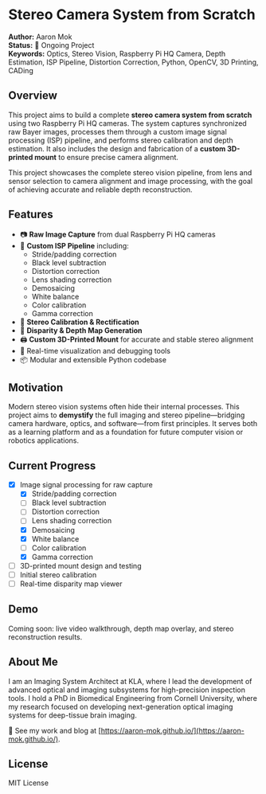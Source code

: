 # Stereo Camera System from Scratch

**Author:** Aaron Mok  
**Status:** 🚧 Ongoing Project  
**Keywords:** Optics, Stereo Vision, Raspberry Pi HQ Camera, Depth Estimation, ISP Pipeline, Distortion Correction, Python, OpenCV, 3D Printing, CADing

## Overview

This project aims to build a complete **stereo camera system from scratch** using two Raspberry Pi HQ cameras. The system captures synchronized raw Bayer images, processes them through a custom image signal processing (ISP) pipeline, and performs stereo calibration and depth estimation. It also includes the design and fabrication of a **custom 3D-printed mount** to ensure precise camera alignment.

This project showcases the complete stereo vision pipeline, from lens and sensor selection to camera alignment and image processing, with the goal of achieving accurate and reliable depth reconstruction.

## Features

- 📷 **Raw Image Capture** from dual Raspberry Pi HQ cameras  
- 🧰 **Custom ISP Pipeline** including:
  - Stride/padding correction
  - Black level subtraction
  - Distortion correction
  - Lens shading correction
  - Demosaicing
  - White balance
  - Color calibration
  - Gamma correction
- 🔧 **Stereo Calibration & Rectification**
- 🌄 **Disparity & Depth Map Generation**
- 🖨️ **Custom 3D-Printed Mount** for accurate and stable stereo alignment
- 🧪 Real-time visualization and debugging tools
- 📦 Modular and extensible Python codebase

## Motivation

Modern stereo vision systems often hide their internal processes. This project aims to **demystify** the full imaging and stereo pipeline—bridging camera hardware, optics, and software—from first principles. It serves both as a learning platform and as a foundation for future computer vision or robotics applications.

## Current Progress
- [x] Image signal processing for raw capture
  - [x] Stride/padding correction
  - [ ] Black level subtraction
  - [ ] Distortion correction
  - [ ] Lens shading correction
  - [x] Demosaicing
  - [x] White balance
  - [ ] Color calibration
  - [x] Gamma correction
- [ ] 3D-printed mount design and testing
- [ ] Initial stereo calibration
- [ ] Real-time disparity map viewer

## Demo
Coming soon: live video walkthrough, depth map overlay, and stereo reconstruction results.

## About Me
I am an Imaging System Architect at KLA, where I lead the development of advanced optical and imaging subsystems for high-precision inspection tools. I hold a PhD in Biomedical Engineering from Cornell University, where my research focused on developing next-generation optical imaging systems for deep-tissue brain imaging.

🔗 See my work and blog at [https://aaron-mok.github.io/](https://aaron-mok.github.io/).

## License
MIT License
